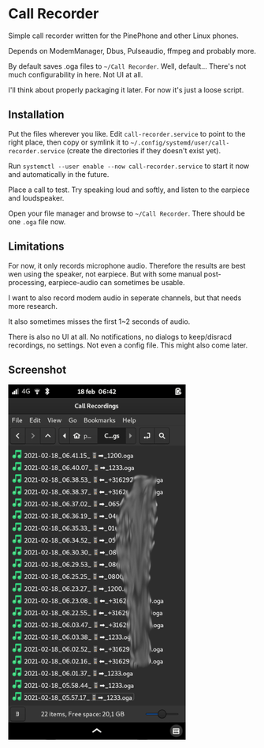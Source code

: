 Call Recorder
===

Simple call recorder written for the PinePhone and other Linux phones.

Depends on ModemManager, Dbus, Pulseaudio, ffmpeg and probably more.

By default saves .oga files to `~/Call Recorder`. Well, default... There's not much configurability in here. Not UI at all.

I'll think about properly packaging it later. For now it's just a loose script.

## Installation ##

Put the files wherever you like. Edit `call-recorder.service` to point to the right place, then copy or symlink it to `~/.config/systemd/user/call-recorder.service` (create the directories if they doesn't exist yet).

Run `systemctl --user enable --now call-recorder.service` to start it now and automatically in the future.

Place a call to test. Try speaking loud and softly, and listen to the earpiece and loudspeaker.

Open your file manager and browse to `~/Call Recorder`. There should be one `.oga` file now.

## Limitations ##

For now, it only records microphone audio. Therefore the results are best wen using the speaker, not earpiece.
But with some manual post-processing, earpiece-audio can sometimes be usable.

I want to also record modem audio in seperate channels, but that needs more research.

It also sometimes misses the first 1~2 seconds of audio.

There is also no UI at all. No notifications, no dialogs to keep/disracd recordings, no settings. Not even a config file. This might also come later.

## Screenshot ##

![Didn't I say "no UI"?](PinePhone_Screenshot_2021-02-18-06.42.26.png)
